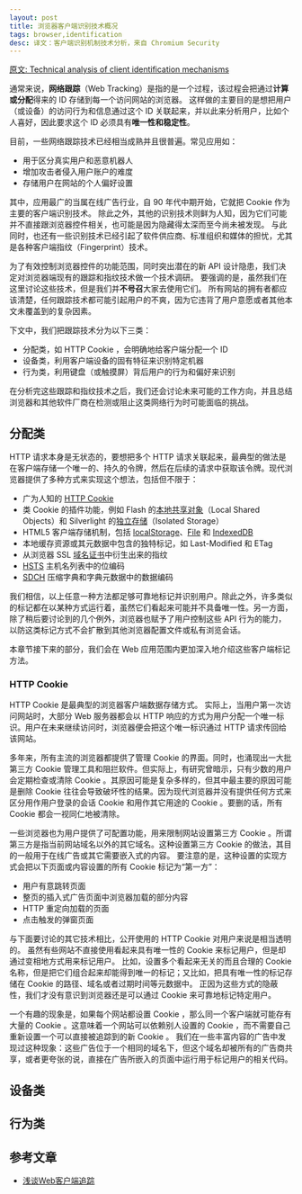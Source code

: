 ```yaml
---
layout: post
title: 浏览器客户端识别技术概况
tags: browser,identification
desc: 译文：客户端识别机制技术分析，来自 Chromium Security
--- 
```


[原文: Technical analysis of client identification mechanisms](https://sites.google.com/a/chromium.org/dev/Home/chromium-security/client-identification-mechanisms)

通常来说，**网络跟踪**（Web Tracking）是指的是一个过程，该过程会把通过**计算或分配**得来的 ID 存储到每一个访问网站的浏览器。
这样做的主要目的是想把用户（或设备）的访问行为和信息通过这个 ID 关联起来，并以此来分析用户，比如个人喜好，因此要求这个 ID 必须具有**唯一性和稳定性**。

目前，一些网络跟踪技术已经相当成熟并且很普遍。常见应用如：

* 用于区分真实用户和恶意机器人
* 增加攻击者侵入用户账户的难度
* 存储用户在网站的个人偏好设置

其中，应用最广的当属在线广告行业，自 90 年代中期开始，它就把 Cookie 作为主要的客户端识别技术。
除此之外，其他的识别技术则鲜为人知，因为它们可能并不直接跟浏览器控件相关，也可能是因为隐藏得太深而至今尚未被发现。
与此同时，也还有一些识别技术已经引起了软件供应商、标准组织和媒体的担忧，尤其是各种客户端指纹（Fingerprint）技术。

为了有效控制浏览器控件的功能范围，同时突出潜在的新 API 设计隐患，我们决定对浏览器端现有的跟踪和指纹技术做一个技术调研。
要强调的是，虽然我们在这里讨论这些技术，但是我们并**不号召**大家去使用它们。
所有网站的拥有者都应该清楚，任何跟踪技术都可能引起用户的不爽，因为它违背了用户意愿或者其他本文未覆盖到的复杂因素。

下文中，我们把跟踪技术分为以下三类：

* 分配类，如 HTTP Cookie ，会明确地给客户端分配一个 ID 
* 设备类，利用客户端设备的固有特征来识别特定机器
* 行为类，利用键盘（或触摸屏）背后用户的行为和偏好来识别

在分析完这些跟踪和指纹技术之后，我们还会讨论未来可能的工作方向，并且总结浏览器和其他软件厂商在检测或阻止这类网络行为时可能面临的挑战。

## 分配类

HTTP 请求本身是无状态的，要想把多个 HTTP 请求关联起来，最典型的做法是在客户端存储一个唯一的、持久的令牌，然后在后续的请求中获取该令牌。现代浏览器提供了多种方式来实现这个想法，包括但不限于：

* 广为人知的 [HTTP Cookie](http://tools.ietf.org/html/rfc6265)
* 类 Cookie 的插件功能，例如 Flash 的[本地共享对象](http://en.wikipedia.org/wiki/Local_shared_object)（Local Shared Objects）和 Silverlight 的[独立存储](http://msdn.microsoft.com/en-us/magazine/dd458794.aspx)（Isolated Storage）
* HTML5 客户端存储机制，包括 [localStorage](https://developer.mozilla.org/en-US/docs/Web/Guide/API/DOM/Storage)、[File](https://developer.mozilla.org/en-US/docs/Web/API/File) 和 [IndexedDB](https://developer.mozilla.org/en-US/docs/Web/API/IndexedDB_API)
* 本地缓存资源或其元数据中包含的独特标记，如 Last-Modified 和 ETag
* 从浏览器 SSL [域名证书](https://www.usenix.org/system/files/conference/usenixsecurity12/sec12-final162.pdf)中衍生出来的指纹
* [HSTS](http://en.wikipedia.org/wiki/HTTP_Strict_Transport_Security) 主机名列表中的位编码
* [SDCH](http://en.wikipedia.org/wiki/Shared_Dictionary_Compression_Over_HTTP) 压缩字典和字典元数据中的数据编码

我们相信，以上任意一种方法都足够可靠地标记并识别用户。除此之外，许多类似的标记都在以某种方式运行着，虽然它们看起来可能并不具备唯一性。另一方面，除了稍后要讨论到的几个例外，浏览器也赋予了用户控制这些 API 行为的能力，以防这类标记方式不会扩散到其他浏览器配置文件或私有浏览会话。

本章节接下来的部分，我们会在 Web 应用范围内更加深入地介绍这些客户端标记方法。

### HTTP Cookie

HTTP Cookie 是最典型的浏览器客户端数据存储方式。
实际上，当用户第一次访问网站时，大部分 Web 服务器都会以 HTTP 响应的方式为用户分配一个唯一标识。用户在未来继续访问时，浏览器便会把这个唯一标识通过 HTTP 请求传回给该网站。

多年来，所有主流的浏览器都提供了管理 Cookie 的界面。同时，也涌现出一大批第三方 Cookie 管理工具和阻拦软件。但实际上，有研究曾暗示，只有少数的用户会定期检查或清除 Cookie 。其原因可能是复杂多样的，但其中最主要的原因可能是删除 Cookie 往往会导致破坏性的结果。因为现代浏览器并没有提供任何方式来区分用作用户登录的会话 Cookie 和用作其它用途的 Cookie 。要删的话，所有 Cookie 都会一视同仁地被清除。

一些浏览器也为用户提供了可配置功能，用来限制网站设置第三方 Cookie 。所谓第三方是指当前网站域名以外的其它域名。这种设置第三方 Cookie 的做法，其目的一般用于在线广告或其它需要嵌入式的内容。
要注意的是，这种设置的实现方式会把以下页面或内容设置的所有 Cookie 标记为“第一方”：

* 用户有意跳转页面
* 整页的插入式广告页面中浏览器加载的部分内容
* HTTP 重定向加载的页面
* 点击触发的弹窗页面

与下面要讨论的其它技术相比，公开使用的 HTTP Cookie 对用户来说是相当透明的。
虽然有些网站不直接使用看起来具有唯一性的 Cookie 来标记用户，但是却通过变相地方式用来标记用户。
比如，设置多个看起来无关的而且合理的 Cookie 名称，但是把它们组合起来却能得到唯一的标记；又比如，把具有唯一性的标记存储在 Cookie 的路径、域名或者过期时间等元数据中。
正因为这些方式的隐蔽性，我们才没有意识到浏览器还是可以通过 Cookie 来可靠地标记特定用户。

一个有趣的现象是，如果每个网站都设置 Cookie ，那么同一个客户端就可能存有大量的 Cookie 。这意味着一个网站可以依赖别人设置的 Cookie ，而不需要自己重新设置一个可以直接被追踪到的新 Cookie 。
我们在一些丰富内容的广告中发现过这种现象：这些广告位于一个相同的域名下，但这个域名却被所有的广告商共享，或者更夸张的说，直接在广告所嵌入的页面中运行用于标记用户的相关代码。

## 设备类

## 行为类


## 参考文章

* [浅谈Web客户端追踪](http://www.freebuf.com/articles/web/127266.html)
